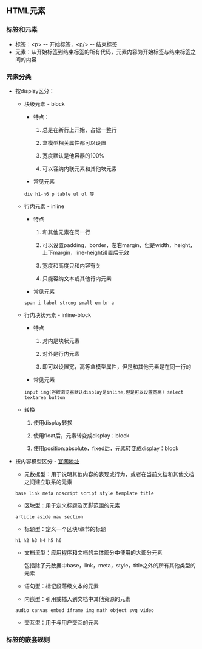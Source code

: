 ## HTML元素

### 标签和元素

* 标签：&lt;p&gt; -- 开始标签，&lt;p/&gt; -- 结束标签
* 元素：从开始标签到结束标签的所有代码，元素内容为开始标签与结束标签之间的内容

### 元素分类

* 按display区分：

  * 块级元素 - block

    * 特点：

      1. 总是在新行上开始，占据一整行

      2. 盒模型相关属性都可以设置

      3. 宽度默认是他容器的100%

      4. 可以容纳内联元素和其他块元素

    * 常见元素

    ```
    div h1-h6 p table ul ol 等
    ```

  * 行内元素 - inline

    * 特点

      1. 和其他元素在同一行

      2. 可以设置padding，border，左右margin，但是width，height，上下margin，line-height设置后无效

      3. 宽度和高度只和内容有关

      4. 只能容纳文本或其他行内元素

    * 常见元素

    ```
    span i label strong small em br a
    ```

  * 行内块状元素 - inline-block

    * 特点

      1. 对内是块状元素

      2. 对外是行内元素

      3. 即可以设置宽，高等盒模型属性，但是和其他元素是在同一行的

    * 常见元素

    ```
    input img(谷歌浏览器默认display是inline,但是可以设置宽高) select textarea button
    ```

  * 转换

    1. 使用display转换

    2. 使用float后，元素转变成display：block

    3. 使用position:absolute，fixed后，元素转变成display：block

* 按内容模型区分 - [官网地址](https://www.w3.org/TR/html5/dom.html#content-models)

  * 元数据型：用于说明其他内容的表现或行为，或者在当前文档和其他文档之间建立联系的元素

  ```
  base link meta noscript script style template title
  ```

  * 区块型：用于定义标题及页脚范围的元素

  ```
  article aside nav section
  ```

  * 标题型：定义一个区块/章节的标题

  ```
  h1 h2 h3 h4 h5 h6
  ```

  * 文档流型：应用程序和文档的主体部分中使用的大部分元素

    包括除了元数据中base，link，meta，style，title之外的所有其他类型的元素

  * 语句型：标记段落级文本的元素

  * 内嵌型：引用或插入到文档中其他资源的元素

  ```
  audio canvas embed iframe img math object svg video
  ```

  * 交互型：用于与用户交互的元素

### 标签的嵌套规则



